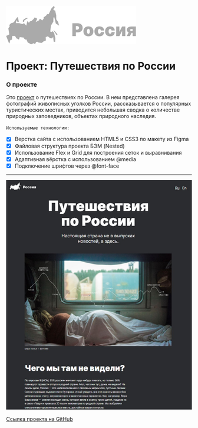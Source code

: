 [![LOGO](https://github.com/xlearn08/Maitrav/blob/main/otpuski/images/logo.svg)](https://github.com/xlearn08/Maitrav/blob/main/otpuski/index.html)

# Проект: Путешествия по России

### О проекте

Это [проект](https://github.com/xlearn08/Maitrav/blob/main/otpuski/index.html) о путешествиях по России.
В нем представлена галерея фотографий живописных уголков России, рассказывается о
популярных туристических местах, приводится небольшая сводка о количестве природных заповедников,
объектах природного наследия.

 `Используемые технологии:`

- [x] Верстка сайта с использованием HTML5 и CSS3 по макету из Figma
- [x] Файловая структура проекта БЭМ (Nested)
- [x] Использование Flex и Grid для построения сеток и выравнивания
- [x] Адаптивная вёрстка с использованием @media
- [x] Подключение шрифтов через @font-face

***

![screenshot](https://github.com/xlearn08/Maitrav/blob/main/otpuski/images/screenshot-1.jpg)

 [Ссылка проекта на GitHub](https://github.com/xlearn08/Maitrav/blob/main/otpuski/index.html)
